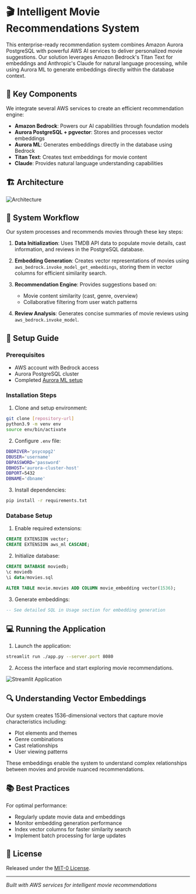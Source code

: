 # 🎬 Intelligent Movie Recommendations System

This enterprise-ready recommendation system combines Amazon Aurora PostgreSQL with powerful AWS AI services to deliver personalized movie suggestions. Our solution leverages Amazon Bedrock's Titan Text for embeddings and Anthropic's Claude for natural language processing, while using Aurora ML to generate embeddings directly within the database context.

## 🎯 Key Components

We integrate several AWS services to create an efficient recommendation engine:

- **Amazon Bedrock**: Powers our AI capabilities through foundation models
- **Aurora PostgreSQL + pgvector**: Stores and processes vector embeddings
- **Aurora ML**: Generates embeddings directly in the database using Bedrock
- **Titan Text**: Creates text embeddings for movie content
- **Claude**: Provides natural language understanding capabilities

## 🏗️ Architecture

![Architecture](static/ARCH.png)

## 🔄 System Workflow

Our system processes and recommends movies through these key steps:

1. **Data Initialization**: Uses TMDB API data to populate movie details, cast information, and reviews in the PostgreSQL database.

2. **Embedding Generation**: Creates vector representations of movies using `aws_bedrock.invoke_model_get_embeddings`, storing them in vector columns for efficient similarity search.

3. **Recommendation Engine**: Provides suggestions based on:
   - Movie content similarity (cast, genre, overview)
   - Collaborative filtering from user watch patterns

4. **Review Analysis**: Generates concise summaries of movie reviews using `aws_bedrock.invoke_model`.

## 🚀 Setup Guide

### Prerequisites
- AWS account with Bedrock access
- Aurora PostgreSQL cluster
- Completed [Aurora ML setup](https://docs.aws.amazon.com/AmazonRDS/latest/AuroraUserGuide/postgresql-ml.html#postgresql-ml-setting-up-apg-br)

### Installation Steps

1. Clone and setup environment:
```bash
git clone [repository-url]
python3.9 -m venv env
source env/bin/activate
```

2. Configure `.env` file:
```bash
DBDRIVER='psycopg2'
DBUSER='username'
DBPASSWORD='password'
DBHOST='aurora-cluster-host'
DBPORT=5432
DBNAME='dbname'
```

3. Install dependencies:
```bash
pip install -r requirements.txt
```

### Database Setup

1. Enable required extensions:
```sql
CREATE EXTENSION vector;
CREATE EXTENSION aws_ml CASCADE;
```

2. Initialize database:
```sql
CREATE DATABASE moviedb;
\c moviedb
\i data/movies.sql

ALTER TABLE movie.movies ADD COLUMN movie_embedding vector(1536);
```

3. Generate embeddings:
```sql
-- See detailed SQL in Usage section for embedding generation
```

## 💻 Running the Application

1. Launch the application:
```bash
streamlit run ./app.py --server.port 8080
```

2. Access the interface and start exploring movie recommendations.

![Streamlit Application](static/Preview_App.png)

## 🔍 Understanding Vector Embeddings

Our system creates 1536-dimensional vectors that capture movie characteristics including:
- Plot elements and themes
- Genre combinations
- Cast relationships
- User viewing patterns

These embeddings enable the system to understand complex relationships between movies and provide nuanced recommendations.

## 📚 Best Practices

For optimal performance:
- Regularly update movie data and embeddings
- Monitor embedding generation performance
- Index vector columns for faster similarity search
- Implement batch processing for large updates

## 📜 License

Released under the [MIT-0 License](https://spdx.org/licenses/MIT-0.html).

---

*Built with AWS services for intelligent movie recommendations*
